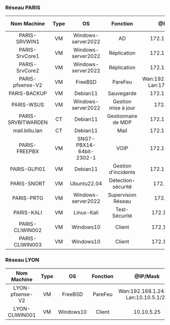 ### Réseau PARIS
|Nom Machine|Type|OS|Fonction|@IP/Mask|Disque/espace libre|RAM/%utilisé|
|:---:|:---:|:---:|:---:|:---:|:---:|:---:|
|PARIS-SRVWIN1|VM|Windows-server2022|AD|172.18.1.201/24|32Gio/20%|12Gio/20%|
|PARIS-SrvCore1|VM|Windows-server2022|Réplication|172.18.1.235/24|32Gio/60%|4Gio/72%|
|PARIS-SrvCore2|VM|Windows-server2022|Réplication|172.18.1.211/24|32Gio/60%|4Gio/72%|
|PARIS-pfsense-V2|VM|FreeBSD|PareFeu|Wan:192.168.1.242/24 Lan:172.18.1.1/24|4Gio/70%|4Gio/80%|
|PARIS-BACKUP|VM|Debian11|Sauvegarde|172.18.1.206/24|32Gio/85%|2Gio/15%|
|PARIS-WSUS|VM|Windows-server2022|Gestion mise à  jour|172.18.1.230|C:32Gio/30% E:32Gio/1%|4Gio/65%|
|PARIS-SRVBITWARDEN|CT|Debian11|Gestionnaire de MDP|172.18.1.200/24|8Gio/25%|2Gio/85%|
|mail.billu.lan|CT|Debian11|Mail|172.18.1.220/24|8Gio/40%|4Gio/60%|
|PARIS-FREEPBX|VM|SNG7-PBX16-64bit-2302-1|VOIP|172.18.1.204/24|32Gio/65%|4Gio/65%|
|PARIS-GLPI01|VM|Debian11|Gestion d'incidents|172.18.1.215/24|50Gio/80%|2Gio/40%|
|PARIS-SNORT|VM|Ubuntu22.04|Détection-sécurité|172.18.1.6/24|32Gio/40%|4Gio/50%|
|PARIS-PRTG|VM|Windows-server2022|Supervision Réseau|172.18.1.202|50Gio/60%|4Gio/75%|
|PARIS-KALI|VM|Linux-Kali|Test-Sécurité|172.18.1.11/24|32Gio/50%|4Gio/25%|
|PARIS-CLIWIN002|VM|Windows10|Client|172.18.1.40/24|50Gio/35%|8Gio/90%|
|PARIS-CLIWIN003|VM|Windows10|Client|172.18.1.75/24|50Gio/40%|8Gio/90%|



### Réseau LYON
|Nom Machine|Type|OS|Fonction|@IP/Mask|Disque/espace libre|RAM/%utilisé|
|:---:|:---:|:---:|:---:|:---:|:---:|:---:|
|LYON-pfsense-V2|VM|FreeBSD|PareFeu|Wan:192.168.1.243/24 Lan:10.10.5.1/24|4Gio/70%|4Gio/80%|
|LYON-CLIWIN001|VM|Windows10|Client|10.10.5.25|50Gio/60%|8Gio/90%|
